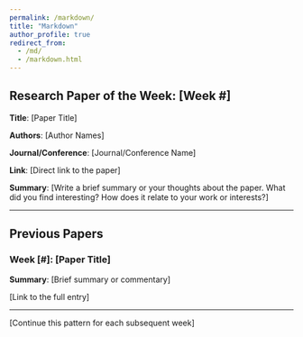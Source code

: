 ```yaml
---
permalink: /markdown/
title: "Markdown"
author_profile: true
redirect_from: 
  - /md/
  - /markdown.html
---
```


## Research Paper of the Week: [Week #]

**Title**: [Paper Title]

**Authors**: [Author Names]

**Journal/Conference**: [Journal/Conference Name]

**Link**: [Direct link to the paper]

**Summary**:
[Write a brief summary or your thoughts about the paper. What did you find interesting? How does it relate to your work or interests?]

---

## Previous Papers

### Week [#]: [Paper Title]
**Summary**: [Brief summary or commentary]

[Link to the full entry]

* * *

[Continue this pattern for each subsequent week]
